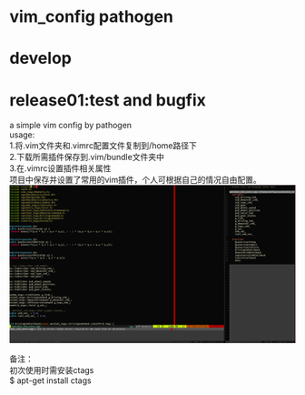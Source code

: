# vim_config pathogen 
# develop
# release01:test and bugfix
a simple vim config by pathogen  
usage:  
1.将.vim文件夹和.vimrc配置文件复制到/home路径下  
2.下载所需插件保存到.vim/bundle文件夹中  
3.在.vimrc设置插件相关属性  
项目中保存并设置了常用的vim插件，个人可根据自己的情况自由配置。  
![image](https://github.com/JoedgeChoh/vim_config/blob/master/2020-08-26%2010-50-59%E5%B1%8F%E5%B9%95%E6%88%AA%E5%9B%BE.png)

备注：  
初次使用时需安装ctags    
$ apt-get install ctags 
